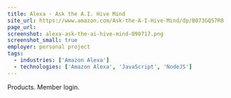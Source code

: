 ```yaml
---
title: Alexa - Ask the A.I. Hive Mind
site_url: https://www.amazon.com/Ask-the-A-I-Hive-Mind/dp/B073GQ57R8
page_url:
screenshot: alexa-ask-the-ai-hive-mind-090717.png
screenshot_small: true
employer: personal project
tags:
  - industries: ['Amazon Alexa']
  - technologies: ['Amazon Alexa', 'JavaScript', 'NodeJS']
---
```


Products. Member login.
